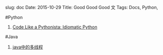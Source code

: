 slug: doc
Date: 2015-10-29
Title: Good Good Good 文
Tags: Docs, Python,


#Python
1. [Code Like a Pythonista: Idiomatic Python](http://python.net/~goodger/projects/pycon/2007/idiomatic/handout.html)


#Java
1. [java中的多线程](http://www.cnblogs.com/rollenholt/archive/2011/08/28/2156357.html)
